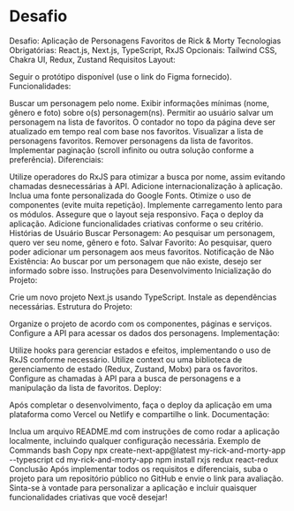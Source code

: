 # Desafio

Desafio: Aplicação de Personagens Favoritos de Rick & Morty
Tecnologias
Obrigatórias: React.js, Next.js, TypeScript, RxJS
Opcionais: Tailwind CSS, Chakra UI, Redux, Zustand
Requisitos
Layout:

Seguir o protótipo disponível (use o link do Figma fornecido).
Funcionalidades:

Buscar um personagem pelo nome.
Exibir informações mínimas (nome, gênero e foto) sobre o(s) personagem(ns).
Permitir ao usuário salvar um personagem na lista de favoritos.
O contador no topo da página deve ser atualizado em tempo real com base nos favoritos.
Visualizar a lista de personagens favoritos.
Remover personagens da lista de favoritos.
Implementar paginação (scroll infinito ou outra solução conforme a preferência).
Diferenciais:

Utilize operadores do RxJS para otimizar a busca por nome, assim evitando chamadas desnecessárias à API.
Adicione internacionalização à aplicação.
Inclua uma fonte personalizada do Google Fonts.
Otimize o uso de componentes (evite muita repetição).
Implemente carregamento lento para os módulos.
Assegure que o layout seja responsivo.
Faça o deploy da aplicação.
Adicione funcionalidades criativas conforme o seu critério.
Histórias de Usuário
Buscar Personagem: Ao pesquisar um personagem, quero ver seu nome, gênero e foto.
Salvar Favorito: Ao pesquisar, quero poder adicionar um personagem aos meus favoritos.
Notificação de Não Existência: Ao buscar por um personagem que não existe, desejo ser informado sobre isso.
Instruções para Desenvolvimento
Inicialização do Projeto:

Crie um novo projeto Next.js usando TypeScript.
Instale as dependências necessárias.
Estrutura do Projeto:

Organize o projeto de acordo com os componentes, páginas e serviços.
Configure a API para acessar os dados dos personagens.
Implementação:

Utilize hooks para gerenciar estados e efeitos, implementando o uso de RxJS conforme necessário.
Utilize context ou uma biblioteca de gerenciamento de estado (Redux, Zustand, Mobx) para os favoritos.
Configure as chamadas à API para a busca de personagens e a manipulação da lista de favoritos.
Deploy:

Após completar o desenvolvimento, faça o deploy da aplicação em uma plataforma como Vercel ou Netlify e compartilhe o link.
Documentação:

Inclua um arquivo README.md com instruções de como rodar a aplicação localmente, incluindo qualquer configuração necessária.
Exemplo de Commands
bash
Copy
npx create-next-app@latest my-rick-and-morty-app --typescript
cd my-rick-and-morty-app
npm install rxjs redux react-redux
Conclusão
Após implementar todos os requisitos e diferenciais, suba o projeto para um repositório público no GitHub e envie o link para avaliação. Sinta-se à vontade para personalizar a aplicação e incluir quaisquer funcionalidades criativas que você desejar!
